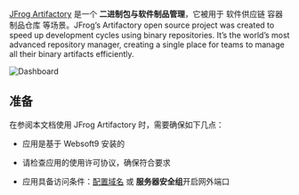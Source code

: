 [JFrog Artifactory](https://jfrog.com/) 是一个 **二进制包与软件制品管理**，它被用于 软件供应链 容器 制品仓库  等场景。JFrog’s Artifactory open source project was created to speed up development cycles using binary repositories. It’s the world’s most advanced repository manager, creating a single place for teams to manage all their binary artifacts efficiently.


![Dashboard](https://libs.websoft9.com/Websoft9/DocsPicture/zh/jfrog/jfrog-gui-websoft9.png)


## 准备

在参阅本文档使用 JFrog Artifactory 时，需要确保如下几点：

- 应用是基于 Websoft9 安装的

- 请检查应用的使用许可协议，确保符合要求

- 应用具备访问条件：[配置域名](./domain-set) 或 **服务器安全组**开启网外端口